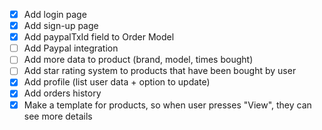 - [x] Add login page
- [x] Add sign-up page
- [x] Add paypalTxId field to Order Model
- [ ] Add Paypal integration
- [ ] Add more data to product (brand, model, times bought)
- [ ] Add star rating system to products that have been bought by user
- [x] Add profile (list user data + option to update)
- [x] Add orders history
- [x] Make a template for products, so when user presses "View", they can see more details